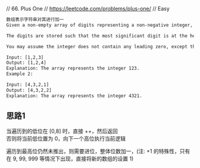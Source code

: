 // 66. Plus One
// https://leetcode.com/problems/plus-one/
// Easy

```html
数组表示字符串对其进行加一
Given a non-empty array of digits representing a non-negative integer, plus one to the integer.

The digits are stored such that the most significant digit is at the head of the list, and each element in the array contain a single digit.

You may assume the integer does not contain any leading zero, except the number 0 itself.

Input: [1,2,3]
Output: [1,2,4]
Explanation: The array represents the integer 123.
Example 2:

Input: [4,3,2,1]
Output: [4,3,2,2]
Explanation: The array represents the integer 4321.
```
 
 ## 思路1
 当遍历到的低位在 [0,8] 时，直接 ++，然后返回  
 否则将当前低位置为 0，向下一个高位执行当前逻辑  
 
 遍历到最高位仍然未推出，则需要进位，整体位数加一，(注: +1 的特殊性，只有在 9, 99, 999 等情况下出现，直接将新的数组的设置 1)
 